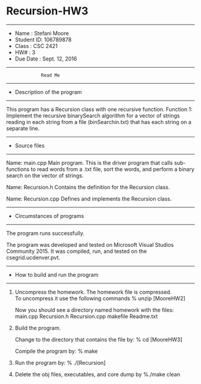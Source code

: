 # Recursion-HW3
*******************************************************
*  Name      :  Stefani Moore        
*  Student ID:  106789878  
*  Class     :  CSC 2421           
*  HW#       :  3                
*  Due Date  :  Sept. 12, 2016
*******************************************************


                 Read Me


*******************************************************
*  Description of the program
*******************************************************

This program has a Recursion class with one recursive function.
Function 1: Implement the recursive binarySearch algorithm for 
a vector of strings reading in each string from a file 
(binSearchin.txt) that has each string on a separate line. 

*******************************************************
*  Source files
*******************************************************

Name:  main.cpp
   Main program.  This is the driver program that calls sub-functions
   to read words from a .txt file, sort the words, and perform
   a binary search on the vector of strings.

Name:  Recursion.h
   Contains the definition for the Recursion class.  

Name: Recursion.cpp
   Defines and implements the Recursion class.  


   
   
*******************************************************
*  Circumstances of programs
*******************************************************

   The program runs successfully.  
   
   The program was developed and tested on Microsoft Visual
   Studios Community 2015.  It was compiled, run, and tested 
   on the csegrid.ucdenver.pvt.


*******************************************************
*  How to build and run the program
*******************************************************

1. Uncompress the homework.  The homework file is compressed.  
   To uncompress it use the following commands 
       % unzip [MooreHW2]

   Now you should see a directory named homework with the files:
        main.cpp
        Recursion.h
        Recursion.cpp
        makefile
        Readme.txt

2. Build the program.

    Change to the directory that contains the file by:
    % cd [MooreHW3] 

    Compile the program by:
    % make

3. Run the program by:
   % ./[Recursion]

4. Delete the obj files, executables, and core dump by
   %./make clean
